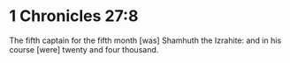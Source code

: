 # 1 Chronicles 27:8

The fifth captain for the fifth month [was] Shamhuth the Izrahite: and in his course [were] twenty and four thousand.